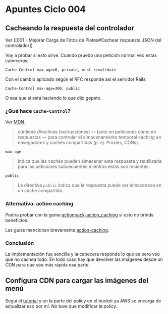 # Apuntes Ciclo 004

## Cacheando la respuesta del controlador

Ver [[001 - Mejorar Carga de Fotos de Platos#Cachear respuesta JSON del controlador]]

Voy a probar si esto sirve. Cuando pruebo una petición normal veo estas cabeceras:

```
Cache-Control max-age=0, private, must-revalidate
```

Con el cambio aplicado según el RFC responde así el servidor Rails:
```
Cache-Control max-age=300, public
```

O sea que sí está haciendo lo que dijo gepeto.

### ¿Qué hace `Cache-Control`?

Ver [MDN](https://developer.mozilla.org/es/docs/Web/HTTP/Reference/Headers/Cache-Control).

> contiene _directivas_ (instrucciones) — tanto en peticiones como en respuestas — para controlar el almacenamiento temporal caching en navegadores y cachés compartidas (p. ej. Proxies, CDNs).

`max-age`
> Indica que las cachés pueden almacenar esta respuesta y reutilizarla para las peticiones subsecuentes mientras estas son recientes.

`public`
> La directiva `public` indica que la respuesta puede ser almacenada en un cache compartido.

### Alternativa: action caching

Podría probar con la gema [actionpack-action_caching](https://github.com/rails/actionpack-action_caching) si esto no brinda beneficios.

Las guías mencionan brevemente [action-caching](https://guides.rubyonrails.org/v7.1/caching_with_rails.html#action-caching).

### Conclusión

La implementación fue sencilla y la cabecera responde lo que es pero veo que no cachea todo. En todo caso hay que devolver las imágenes desde un CDN para que sea más rápida esa parte.

## Configura CDN para cargar las imágenes del menú

Seguí el [tutorial](https://headey.net/rails-assets-active-storage-and-a-cloudfront-cdn) y en la parte del policy en el bucket ya AWS se encarga de actualizar eso por mí. No tuve que modificar la policy.

